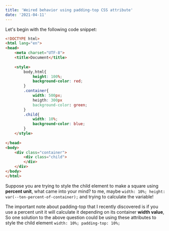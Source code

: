 ```yaml
---
title: 'Weired behavior using padding-top CSS attribute'
date: '2021-04-11'
---
```


Let's begin with the following code snippet:

```html 
<!DOCTYPE html>
<html lang="en">
<head>
    <meta charset="UTF-8">
    <title>Document</title>
    
    <style>
        body,html{
            height: 100%;
            background-color: red;
        }
        .container{
            width: 500px;
            heigth: 300px
            background-color: green;
        }
        .child{
            width: 10%;
            background-color: blue;
        }
    </style>
    
</head>
<body>
    <div class="container">
        <div class="child">
        </div>
    </div>
</body>
</html>
```

Suppose you are trying to style the child element to make a square using **percent unit**, what came into your mind?  to me, maybe `width: 10%; height: var(--ten-percent-of-container);` and trying to calculate the variable!

The important note about padding-top that I recently discovered is if you use a percent unit it will calculate it depending on its container **width value**, So one solution to the above question could be using these attributes to style the child element `width: 10%; padding-top: 10%;`

